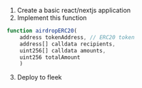 1. Create a basic react/nextjs application
2. Implement this function
```javascript
function airdropERC20(
    address tokenAddress, // ERC20 token
    address[] calldata recipients,
    uint256[] calldata amounts,
    uint256 totalAmount
    )
```
3. Deploy to fleek